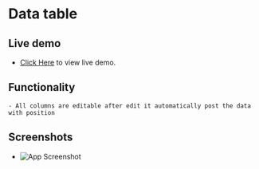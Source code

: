 # Data table


## Live demo


* [Click Here](https://lustrous-semolina-c9200b.netlify.app/) to view live demo.




## Functionality
    - All columns are editable after edit it automatically post the data with position


## Screenshots

* ![App Screenshot](https://i.ibb.co/F6t97jq/Screenshot-from-2023-03-04-10-44-08.png)